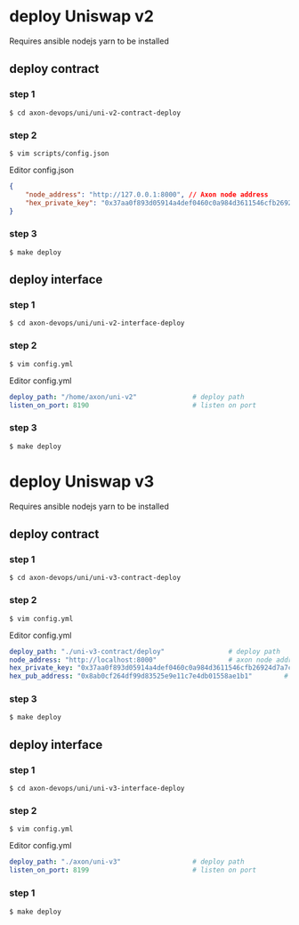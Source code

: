 # deploy Uniswap v2
Requires ansible nodejs yarn to be installed 
## deploy contract 
### step 1
```shell
$ cd axon-devops/uni/uni-v2-contract-deploy
```
### step 2
```shell
$ vim scripts/config.json
```
Editor config.json

```json
{
    "node_address": "http://127.0.0.1:8000", // Axon node address
    "hex_private_key": "0x37aa0f893d05914a4def0460c0a984d3611546cfb26924d7a7ca6e0db9950a2d" // Your private key
}
```
### step 3
```shell
$ make deploy
```
## deploy interface
### step 1
```shell
$ cd axon-devops/uni/uni-v2-interface-deploy
```
### step 2
```shell
$ vim config.yml
```
Editor config.yml

```yml
deploy_path: "/home/axon/uni-v2"              # deploy path
listen_on_port: 8190                          # listen on port
```
### step 3
```shell
$ make deploy
```

# deploy Uniswap v3
Requires ansible nodejs yarn to be installed 
## deploy contract 
### step 1
```shell
$ cd axon-devops/uni/uni-v3-contract-deploy
```
### step 2
```shell
$ vim config.yml
```
Editor config.yml

```yml
deploy_path: "./uni-v3-contract/deploy"                # deploy path
node_address: "http://localhost:8000"                  # axon node address
hex_private_key: "0x37aa0f893d05914a4def0460c0a984d3611546cfb26924d7a7ca6e0db9950a2d" # Your private key
hex_pub_address: "0x8ab0cf264df99d83525e9e11c7e4db01558ae1b1"        # Your account address
```
### step 3
```shell
$ make deploy
```
## deploy interface
### step 1
```shell
$ cd axon-devops/uni/uni-v3-interface-deploy
```
### step 2
```shell
$ vim config.yml
```
Editor config.yml

```yml
deploy_path: "./axon/uni-v3"                  # deploy path
listen_on_port: 8199                          # listen on port
```
### step 1
```shell
$ make deploy
```
